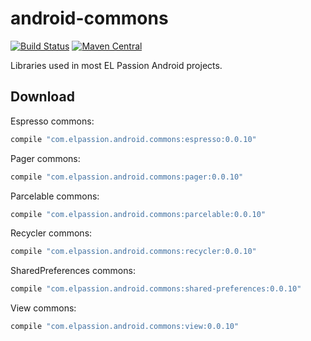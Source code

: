 # android-commons
[![Build Status](https://travis-ci.org/elpassion/android-commons.svg?branch=develop)](https://travis-ci.org/elpassion/android-commons)
[![Maven Central](https://img.shields.io/maven-central/v/com.elpassion.android.commons/espresso.svg?label=maven%20central)](http://search.maven.org/#search%7Cga%7C1%7Cg%3A%22com.elpassion.android.commons%22)

Libraries used in most EL Passion Android projects.

Download
--------

Espresso commons:

```groovy
compile "com.elpassion.android.commons:espresso:0.0.10"
```

Pager commons:

```groovy
compile "com.elpassion.android.commons:pager:0.0.10"
```

Parcelable commons:

```groovy
compile "com.elpassion.android.commons:parcelable:0.0.10"
```

Recycler commons:

```groovy
compile "com.elpassion.android.commons:recycler:0.0.10"
```

SharedPreferences commons:

```groovy
compile "com.elpassion.android.commons:shared-preferences:0.0.10"
```

View commons:

```groovy
compile "com.elpassion.android.commons:view:0.0.10"
```
